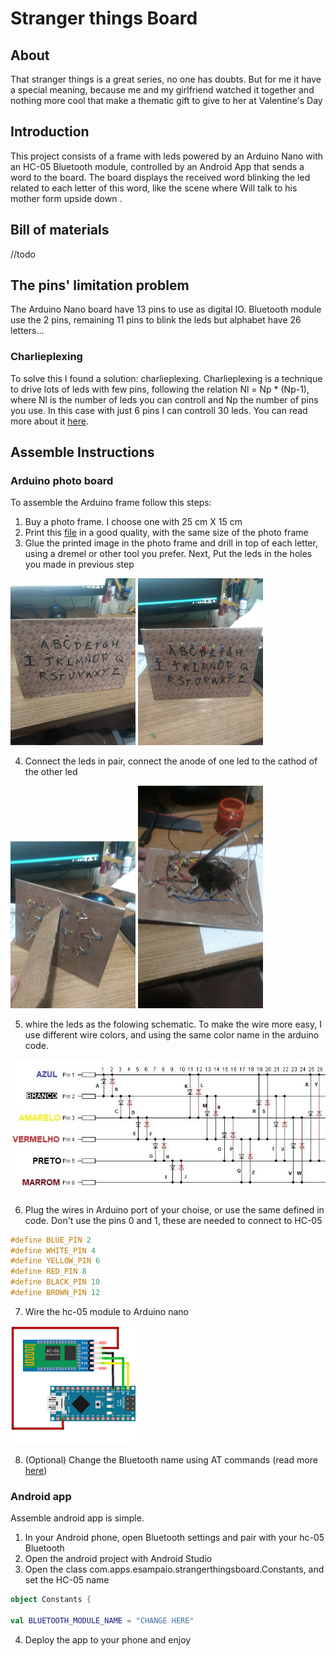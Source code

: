 # Stranger things Board

## About

That stranger things is a great series, no one has doubts. But for me it have a special meaning, because me and my girlfriend watched it together and nothing more cool that make a thematic gift to give to her at Valentine's Day

## Introduction

This project consists of a frame with leds powered by an Arduino Nano with an HC-05 Bluetooth module, controlled by an Android App that sends a word to the board. The board displays the received word blinking the led related to each letter of this word, like the scene where Will talk to his mother form upside down .

## Bill of materials
//todo

## The pins' limitation problem

The Arduino Nano board have 13 pins to use as digital IO. Bluetooth module
use the 2 pins, remaining 11 pins to blink the leds but alphabet have 26 letters...

### Charlieplexing

To solve this I found a solution: charlieplexing. Charlieplexing is a technique to drive lots of leds with few pins, following the relation Nl = Np * (Np-1), where Nl is the number of leds you can controll and Np the number of pins you use. In this case with just 6 pins I can controll 30 leds. You can read more about it [here](http://www.instructables.com/id/Charlieplexing-LEDs--The-theory/).

## Assemble Instructions
### Arduino  photo board

To assemble the Arduino frame follow this steps:

1. Buy a photo frame. I choose one with 25 cm X 15 cm
2. Print this [file](media/resources/photo-frame-background.png) in a good quality, with the same size of the photo frame
3. Glue the printed image in the photo frame and drill in top of each letter, using a dremel or other tool you prefer. Next, Put the leds in the holes you made in previous step


<img src="media/images/step_1.jpg" alt="drawing" width="200px"/>
<img src="media/images/step_2.jpg" alt="drawing" width="200px"/>

4. Connect the leds in pair, connect the anode of one led to the cathod of the other led


<img src="media/images/step_3.jpg" alt="drawing" width="200px"/>
<img src="media/images/step_4.jpg" alt="drawing" width="200px"/>

5. whire the leds as the folowing schematic. To make the wire more easy, I use different wire colors, and using the same color name in the arduino code.

<img src="media/images/charlieplexing.jpg" alt="drawing" />

6. Plug the wires in Arduino port of your choise, or use the same defined in code. Don't use the pins 0 and 1, these are needed to connect to HC-05

```C
#define BLUE_PIN 2
#define WHITE_PIN 4
#define YELLOW_PIN 6
#define RED_PIN 8
#define BLACK_PIN 10
#define BROWN_PIN 12
```

7. Wire the hc-05 module to Arduino nano


<img src="media/images/hc-05-arduino.png" width="200px"/>

8. (Optional) Change the Bluetooth name using AT commands (read more [here](http://www.instructables.com/id/Modify-The-HC-05-Bluetooth-Module-Defaults-Using-A/))

### Android app

Assemble android app is simple.

1. In your Android phone, open Bluetooth settings and pair with your hc-05 Bluetooth
2. Open the android project with Android Studio
3. Open the class com.apps.esampaio.strangerthingsboard.Constants, and set the HC-05 name

```Kotlin
object Constants {

val BLUETOOTH_MODULE_NAME = "CHANGE HERE"

```
4. Deploy the app to your phone and enjoy